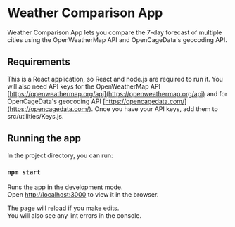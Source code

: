 # Weather Comparison App

Weather Comparison App lets you compare the 7-day forecast of multiple cities using the OpenWeatherMap API and OpenCageData's geocoding API.

## Requirements

This is a React application, so React and node.js are required to run it. You will also need API keys for the OpenWeatherMap API [https://openweathermap.org/api](https://openweathermap.org/api) and for OpenCageData's geocoding API [https://opencagedata.com/](https://opencagedata.com/). Once you have your API keys, add them to src/utilities/Keys.js.

## Running the app

In the project directory, you can run:

### `npm start`

Runs the app in the development mode.\
Open [http://localhost:3000](http://localhost:3000) to view it in the browser.

The page will reload if you make edits.\
You will also see any lint errors in the console.
